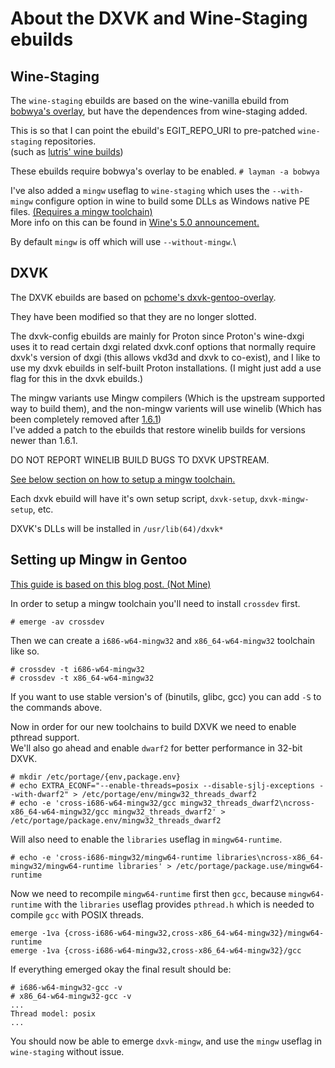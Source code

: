 # About the DXVK and Wine-Staging ebuilds

## Wine-Staging

The `wine-staging` ebuilds are based on the wine-vanilla ebuild from [bobwya's overlay](https://github.com/bobwya/bobwya), but have the dependences from wine-staging added.

This is so that I can point the ebuild's EGIT\_REPO\_URI to pre-patched `wine-staging` repositories.\
(such as [lutris' wine builds](https://github.com/lutris/wine))

These ebuilds require bobwya's overlay to be enabled. `# layman -a bobwya`

I've also added a `mingw` useflag to `wine-staging` which uses the `--with-mingw` configure
option in wine to build some DLLs as Windows native PE files.
[(Requires a mingw toolchain)](#setting-up-mingw-in-gentoo)\
More info on this can be found in [Wine's 5.0 announcement.](https://www.winehq.org/announce/5.0)

By default `mingw` is off which will use `--without-mingw`.\

## DXVK

The DXVK ebuilds are based on [pchome's dxvk-gentoo-overlay](https://github.com/pchome/dxvk-gentoo-overlay).

They have been modified so that they are no longer slotted.

The dxvk-config ebuilds are mainly for Proton since Proton's wine-dxgi uses it to read
certain dxgi related dxvk.conf options that normally require dxvk's version of dxgi
(this allows vkd3d and dxvk to co-exist), and I like to use my dxvk ebuilds in self-built
Proton installations. (I might just add a use flag for this in the dxvk ebuilds.)

The mingw variants use Mingw compilers (Which is the upstream supported way to build them),
and the non-mingw varients will use winelib
(Which has been completely removed after
[1.6.1](https://github.com/doitsujin/dxvk/commit/436357e28096f5e1e25aa8b72fceb77123ea8404))\
I've added a patch to the ebuilds that restore winelib builds for versions newer than 1.6.1.

DO NOT REPORT WINELIB BUILD BUGS TO DXVK UPSTREAM.

[See below section on how to setup a mingw toolchain.](#setting-up-mingw-in-gentoo)

Each dxvk ebuild will have it's own setup script, `dxvk-setup`, `dxvk-mingw-setup`, etc.

DXVK's DLLs will be installed in `/usr/lib(64)/dxvk*`

## Setting up Mingw in Gentoo

[This guide is based on this blog post. (Not Mine)](https://blog.christiansegundo.com/eng/2018-8-1-dxvk-gentoo/)

In order to setup a mingw toolchain you'll need to install `crossdev` first.

`# emerge -av crossdev`

Then we can create a `i686-w64-mingw32` and `x86_64-w64-mingw32` toolchain like so.

`# crossdev -t i686-w64-mingw32`\
`# crossdev -t x86_64-w64-mingw32`

If you want to use stable version's of (binutils, glibc, gcc) you can add `-S` to the commands above.

Now in order for our new toolchains to build DXVK we need to enable pthread support.\
We'll also go ahead and enable `dwarf2` for better performance in 32-bit DXVK.

`# mkdir /etc/portage/{env,package.env}`\
`# echo EXTRA_ECONF="--enable-threads=posix --disable-sjlj-exceptions --with-dwarf2" > /etc/portage/env/mingw32_threads_dwarf2`\
`# echo -e 'cross-i686-w64-mingw32/gcc mingw32_threads_dwarf2\ncross-x86_64-w64-mingw32/gcc mingw32_threads_dwarf2' > /etc/portage/package.env/mingw32_threads_dwarf2`

Will also need to enable the `libraries` useflag in `mingw64-runtime`.

`# echo -e 'cross-i686-mingw32/mingw64-runtime libraries\ncross-x86_64-mingw32/mingw64-runtime libraries' > /etc/portage/package.use/mingw64-runtime`

Now we need to recompile `mingw64-runtime` first then `gcc`, because `mingw64-runtime` with the `libraries` useflag provides `pthread.h` which is needed to compile `gcc` with POSIX threads.

`emerge -1va {cross-i686-w64-mingw32,cross-x86_64-w64-mingw32}/mingw64-runtime`\
`emerge -1va {cross-i686-w64-mingw32,cross-x86_64-w64-mingw32}/gcc`

If everything emerged okay the final result should be:

`# i686-w64-mingw32-gcc -v`\
`# x86_64-w64-mingw32-gcc -v`\
`...`\
`Thread model: posix`\
`...`

You should now be able to emerge `dxvk-mingw`, and use the `mingw` useflag in `wine-staging` without issue.
